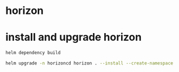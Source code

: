 # horizon

# install and upgrade horizon
```bash
helm dependency build

helm upgrade -n horizoncd horizon . --install --create-namespace
```
